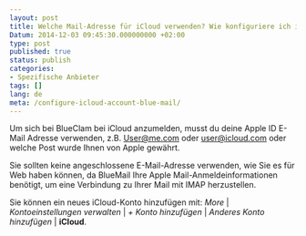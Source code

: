 ```yaml
---
layout: post
title: Welche Mail-Adresse für iCloud verwenden? Wie konfiguriere ich iCloud?
Datum: 2014-12-03 09:45:30.000000000 +02:00
type: post
published: true
status: publish
categories:
- Spezifische Anbieter
tags: []
lang: de
meta: /configure-icloud-account-blue-mail/
---
```


Um sich bei BlueClam bei iCloud anzumelden, musst du deine Apple ID E-Mail Adresse verwenden, z.B. [User@me.com](mailto:user@me.com) oder [user@icloud.com](mailto:user@icloud.com) oder welche Post wurde Ihnen von Apple gewährt.

Sie sollten keine angeschlossene E-Mail-Adresse verwenden, wie Sie es für Web haben können, da BlueMail Ihre Apple Mail-Anmeldeinformationen benötigt, um eine Verbindung zu Ihrer Mail mit IMAP herzustellen.

Sie können ein neues iCloud-Konto hinzufügen mit: *More* \| *Kontoeinstellungen verwalten* \| *+ Konto hinzufügen* \| *Anderes Konto hinzufügen* \| **iCloud**.
